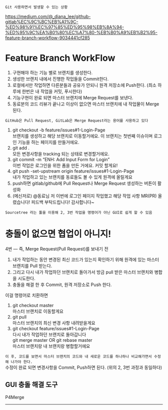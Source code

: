 `Git 사용하면서 발생할 수 있는 상황`

https://medium.com/@_diana_lee/github-gitlab%EC%9C%BC%EB%A1%9C-%ED%98%91%EC%97%85%ED%95%98%EB%8A%94-%ED%95%9C%EA%B0%80%EC%A7%80-%EB%B0%A9%EB%B2%95-feature-branch-workflow-9034441cf285

# Feature Branch WorkFlow

1. 구현해야 하는 기능 별로 브랜치를 생성한다.
2. 생성한 브랜치 내에서 진행한 작업들을 Commit한다.
3. 로컬에서만 작업하면 다른분들과 공유가 안되니 원격 저장소에 Push한다. (최소 하루에 한번은 내 작업을 커밋, 푸시한다)
4. 기능구현이 완료 되면 마스터 브랜치에 Merge Request를 보낸다.
5. 동료분의 코드 리뷰가 끝나고 이상이 없으면 마스터 브랜치에 내 작업물이 Merge 된다.

`GitHub은 Pull Request, GitLab은 Merge Request라는 용어를 사용하고 있다`

1. git checkout -b feature/issues#1-Login-Page  
   브랜치를 생성하고 해당 브랜치로 이동할거에요. 이 브랜치는 첫번째 이슈이며 로그인 기능을 하는 페이지를 만들거에요.
2. git add .  
   모든 변경사항을 tracking 되는 상태로 변경할거에요.
3. git commit -m “ENH: Add Input Form for Login”  
   이번 작업은 로그인을 위한 폼을 만든 거에요. 커밋 할게요!
4. git push -set-upstream origin feature/issues#1-Login-Page  
   내가 작업하고 있는 브랜치를 동료들도 볼 수 있게 원격에 올릴게요
5. push하면 gitlab/github에 Pull Request나 Merge Request 생성하는 버튼이 활성화
6. (메신저로) @동료님 저 이번에 로그인 페이지 작업했고 해당 작업 사항 MR(PR) 올렸습니다! 피드백 부탁드립니다! 감사합니다~

`Sourcetree 라는 툴을 이용해 2, 3번 작업을 명령어가 아닌 GUI로 쉽게 할 수 있음`

# 충돌이 없으면 협업이 아니지!

4번 — 즉, Merge Request(Pull Request)를 보내기 전

1. 내가 작업하는 동안 변경된 최신 코드가 있는지 확인하기 위해 원격에 있는 마스터 브랜치를 Pull 받는다.
2. 그리고 다시 내가 작업하던 브랜치로 돌아가서 방금 pull 받은 마스터 브랜치와 병합을 시도한다.
3. 충돌을 해결 한 후 Commit, 원격 저장소로 Push 한다.

이걸 명령어로 치환하면

1. git checkout master  
   마스터 브랜치로 이동할게요
2. git pull  
   마스터 브랜치의 최신 변경 사항 내려받을게요
3. git checkout feature/issues#1-Login-Page  
   다시 내가 작업하던 브랜치로 돌아갑니다  
   git merge master OR git rebase master  
   마스터 브랜치랑 내 브랜치랑 병합할거에요

`이 후, 코드를 보면서 마스터 브랜치의 코드와 내 새로운 코드를 하나하나 비교해가면서 수정해 나가야 한다.`  
수정이 완료 되면 변경사항을 Commit, Push하면 된다. (위의 2, 3번 과정과 동일하다)

## GUI 충돌 해결 도구

P4Merge

---

